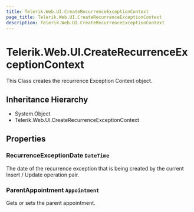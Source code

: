 ```yaml
---
title: Telerik.Web.UI.CreateRecurrenceExceptionContext
page_title: Telerik.Web.UI.CreateRecurrenceExceptionContext
description: Telerik.Web.UI.CreateRecurrenceExceptionContext
---
```


# Telerik.Web.UI.CreateRecurrenceExceptionContext

This Class creates the recurrence Exception Context object.

## Inheritance Hierarchy

* System.Object
* Telerik.Web.UI.CreateRecurrenceExceptionContext

## Properties

###  RecurrenceExceptionDate `DateTime`

The date of the recurrence exception that is being created by
            the current Insert / Update operation pair.

###  ParentAppointment `Appointment`

Gets or sets the parent appointment.

